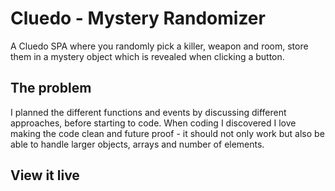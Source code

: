 # Cluedo - Mystery Randomizer

A Cluedo SPA where you randomly pick a killer, weapon and room, store them in a mystery object which is revealed when clicking a button.

## The problem

I planned the different functions and events by discussing different approaches, before starting to code. When coding I discovered I love making the code clean and future proof - it should not only work but also be able to handle larger objects, arrays and number of elements. 

## View it live


